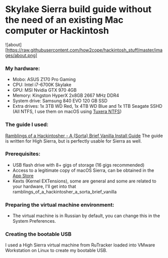 # Skylake Sierra build guide without the need of an existing Mac computer or Hackintosh

![about][https://raw.githubusercontent.com/how2cope/hackintosh_stuff/master/images/about.png]


### My hardware:
* Mobo: ASUS Z170 Pro Gaming
* CPU: Intel i7-6700K Skylake
* GPU: MSI Nvidia GTX 970 4GB
* Memory: Kingston HyperX 2x8GB 2667 MHz DDR4
* System drive: Samsung 840 EVO 120 GB SSD
* Extra drives: 1x 3TB WD Red, 1x 4TB WD Blue and 1x 1TB Seagate SSHD (All NTFS, I use them on macOS using [Tuxera NTFS](https://www.tuxera.com/products/tuxera-ntfs-for-mac/))

### The guide I used:
[Ramblings of a Hackintosher - A (Sorta) Brief Vanilla Install Guide](https://www.reddit.com/r/hackintosh/comments/68p1e2/ramblings_of_a_hackintosher_a_sorta_brief_vanilla/)
The guide is written for High Sierra, but is perfectly usable for Sierra as well.

### Prerequisites:
* USB flash drive with 8+ gigs of storage (16 gigs recommended)
* Access to a legitimate copy of macOS Sierra, can be obtained in the [App Store](https://itunes.apple.com/us/app/macos-sierra/id1127487414?mt=12)
* Kexts (Kernel EXTensions), some are general and some are  related to your hardware, I'll get into that ramblings_of_a_hackintosher_a_sorta_brief_vanilla

### Preparing the virtual machine environment:
* The virtual machine is in Russian by default, you can change this in the System Preferences.





### Creating the bootable USB
I used a High Sierra virtual machine from RuTracker loaded into VMware Workstation on Linux to create my bootable USB.
